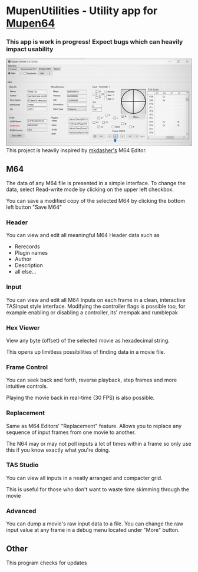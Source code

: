# MupenUtilities - Utility app for [Mupen64](https://github.com/mkdasher/mupen64-rr-lua-/)
### __This app is work in progress! Expect bugs which can heavily impact usability__
![MupenUtilities](https://raw.githubusercontent.com/Aurumaker72/MupenUtilities/input-roll/screenshot1.PNG "Mupen64 Utilities")<br>
This project is heavily inspired by [mkdasher's](https://github.com/mkdasher/) M64 Editor.

## M64
The data of any M64 file is presented in a simple interface.
To change the data, select Read-write mode by clicking on the upper left checkbox.

You can save a modified copy of the selected M64 by clicking the bottom left button "Save M64"

### Header
You can view and edit all meaningful M64 Header data such as
- Rerecords
- Plugin names
- Author
- Description
- all else...

### Input
You can view and edit all M64 Inputs on each frame in a clean, interactive TASInput style interface.
Modifying the controller flags is possible too, for example enabling or disabling a controller, its' mempak and rumblepak

### Hex Viewer
View any byte (offset) of the selected movie as hexadecimal string.

This opens up limitless possibilities of finding data in a movie file.

### Frame Control
You can seek back and forth, reverse playback, step frames and more intuitive controls.

Playing the movie back in real-time (30 FPS) is also possible.

### Replacement
Same as M64 Editors' "Replacement" feature. Allows you to replace any sequence of input frames from one movie to another. 

The N64 may or may not poll inputs a lot of times within a frame so only use this if you know exactly what you're doing.

### TAS Studio
You can view all inputs in a neatly arranged and compacter grid. 

This is useful for those who don't want to waste time skimming through the movie

### Advanced
You can dump a movie's raw input data to a file.
You can change the raw input value at any frame in a debug menu located under "More" button.

## Other
This program checks for updates
